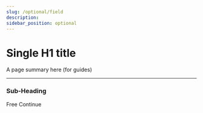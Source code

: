 ```yaml
---
slug: /optional/field
description: 
sidebar_position: optional
---
```


# Single H1 title

A page summary here (for guides)

---

### Sub-Heading

Free Continue 

